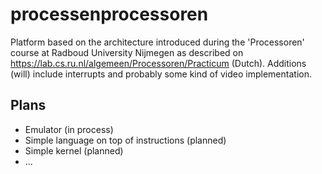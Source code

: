 processenprocessoren
====================
Platform based on the architecture introduced during the 'Processoren' course at Radboud University Nijmegen as described on https://lab.cs.ru.nl/algemeen/Processoren/Practicum (Dutch). Additions (will) include interrupts and probably some kind of video implementation.

Plans
-----
* Emulator (in process)
* Simple language on top of instructions (planned)
* Simple kernel (planned)
* ...